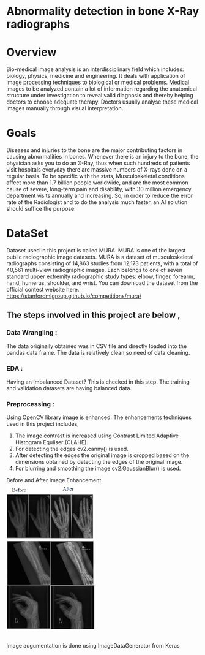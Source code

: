 
# Abnormality detection in bone X-Ray radiographs 


# Overview

Bio-medical image analysis is an interdisciplinary field which includes: biology, physics, medicine and engineering. It deals with application of image processing techniques to biological or medical problems. Medical images to be analyzed contain a lot of information regarding the anatomical structure under investigation to reveal valid diagnosis and thereby helping doctors to choose adequate therapy. Doctors usually analyse these medical images manually through visual interpretation.

# Goals

Diseases and injuries to the bone are the major contributing factors in causing abnormalities in bones. Whenever there is an injury to the bone, the physician asks you to do an X-Ray, thus when such hundreds of patients visit hospitals everyday there are massive numbers of X-rays done on a regular basis. To be specific with the stats, Musculoskeletal conditions affect more than 1.7 billion people worldwide, and are the most common cause of severe, long-term pain and disability, with 30 million emergency department visits annually and increasing. So, in order to reduce the error rate of the Radiologist and to do the analysis much faster, an AI solution should suffice the purpose. 

# DataSet

Dataset used in this project is called MURA. MURA is one of the largest public radiographic image datasets. MURA is a dataset of musculoskeletal radiographs consisting of 14,863 studies from 12,173 patients, with a total of 40,561 multi-view radiographic images. Each belongs to one of seven standard upper extremity radiographic study types: elbow, finger, forearm, hand, humerus, shoulder, and wrist. You can download the dataset from the official contest website here. https://stanfordmlgroup.github.io/competitions/mura/

## The steps involved in this project are below ,
### Data Wrangling : <br>
The data originally obtained was in CSV file and directly loaded into the pandas data frame. The data is relatively clean so need of data cleaning. <br>
### EDA : <br>
Having an Imbalanced Dataset? This is checked in this step. The training and validation datasets are having balanced data. 
### Preprocessing : <br> 
Using OpenCV library image is enhanced. The enhancements techniques used in this project includes,
1. The image contrast is increased using Contrast Limited Adaptive Histogram Equliser (CLAHE).<br>
2. For detecting the edges cv2.canny() is used.  <br>
3. After detecting the edges the original image is cropped based on the dimensions obtained by detecting the edges of the original image.
4. For blurring and smoothing the image cv2.GaussianBlur() is used.<br>

Before and After Image Enhancement<br>
![Image](https://github.com/umamohantm/springboard/blob/master/Capstone%202/data/1.PNG)<br>

<br>
Image augumentation is done using ImageDataGenerator from Keras

